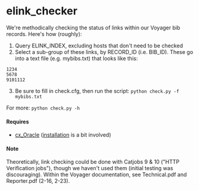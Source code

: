 # elink_checker

We're methodically checking the status of links within our Voyager bib records. Here's how (roughly):

1. Query ELINK_INDEX, excluding hosts that don't need to be checked
2. Select a sub-group of these links, by RECORD_ID (i.e. BIB_ID). These go into a text file (e.g. mybibs.txt) that looks like this:
```
1234
5678
9101112
```
3.  Be sure to fill in check.cfg, then run the script:
 `python check.py -f mybibs.txt`

For more: `python check.py -h`

#### Requires
* [cx_Oracle](http://cx-oracle.sourceforge.net/) ([installation](https://gist.github.com/kimus/10012910) is a bit involved)

#### Note
Theoretically, link checking could be done with Catjobs 9 & 10 ("HTTP Verification jobs"), though we haven't used them (initial testing was discouraging). Within the Voyager documentation, see Technical.pdf and Reporter.pdf (2-16, 2-23).
